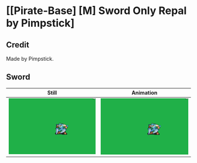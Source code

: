 # [\[Pirate-Base\] \[M\] Sword Only Repal by Pimpstick]

## Credit

Made by Pimpstick.
	
## Sword

| Still | Animation |
| :---: | :-------: |
| ![Sword still](./Sword_000.png) | ![Sword animation](./Sword.gif) |
